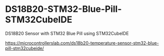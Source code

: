 # DS18B20-STM32-Blue-Pill-STM32CubeIDE
DS18B20 Sensor with STM32 Blue Pill using STM32CubeIDE

https://microcontrollerslab.com/ds18b20-temperature-sensor-stm32-blue-pill-stm32cubeide/
